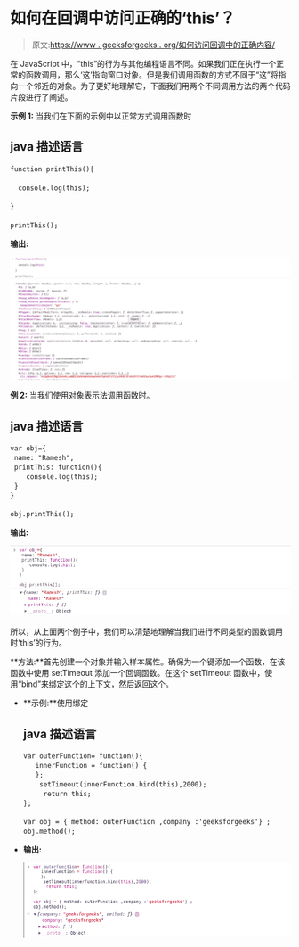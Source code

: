 # 如何在回调中访问正确的‘this’？

> 原文:[https://www . geeksforgeeks . org/如何访问回调中的正确内容/](https://www.geeksforgeeks.org/how-to-access-the-correct-this-inside-a-callback/)

在 JavaScript 中，“this”的行为与其他编程语言不同。如果我们正在执行一个正常的函数调用，那么‘这’指向窗口对象。但是我们调用函数的方式不同于“这”将指向一个邻近的对象。为了更好地理解它，下面我们用两个不同调用方法的两个代码片段进行了阐述。

**示例 1:** 当我们在下面的示例中以正常方式调用函数时

## java 描述语言

```html
function printThis(){

  console.log(this);

}

printThis();
```

**输出:**

![](img/eb8ead231eccee33c513e797b20a9344.png)

**例 2:** 当我们使用对象表示法调用函数时。

## java 描述语言

```html
var obj={
 name: "Ramesh",
 printThis: function(){
    console.log(this);
 }
}

obj.printThis();
```

**输出:**

![](img/3fbce0fff7253efa90432376207f6af8.png)

所以，从上面两个例子中，我们可以清楚地理解当我们进行不同类型的函数调用时‘this’的行为。

**方法:**首先创建一个对象并输入样本属性。确保为一个键添加一个函数，在该函数中使用 setTimeout 添加一个回调函数。在这个 setTimeout 函数中，使用“bind”来绑定这个的上下文，然后返回这个。

*   **示例:**使用绑定

    ## java 描述语言

    ```html
    var outerFunction= function(){
       innerFunction = function() {
       };
        setTimeout(innerFunction.bind(this),2000);
         return this;
    };

    var obj = { method: outerFunction ,company :'geeksforgeeks'} ;
    obj.method();
    ```

*   **输出:**

    ![](img/b428a7498533a62972ae45a8720dea82.png)
